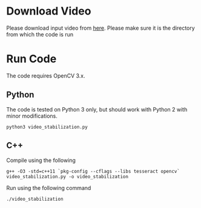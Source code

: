 # Download Video

Please download input video from [here](https://drive.google.com/file/d/1l-dFUMD4Q9CzCbRuqYp0DIMjdFICJQT0/view?usp=sharing). Please make sure it is the directory from which the code is run

# Run Code 
The code requires OpenCV 3.x. 

## Python 
The code is tested on Python 3 only, but should work with Python 2 with minor modifications. 

```
python3 video_stabilization.py
```
## C++ 
Compile using the following
```
g++ -O3 -std=c++11 `pkg-config --cflags --libs tesseract opencv` video_stabilization.py -o video_stabilization
```
Run using the following command 
```
./video_stabilization
```
